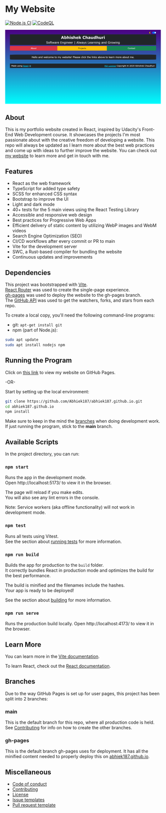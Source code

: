 # My Website

[![Node.js CI](https://github.com/Abhiek187/abhiek187.github.io/actions/workflows/node.js.yml/badge.svg)](https://github.com/Abhiek187/abhiek187.github.io/actions/workflows/node.js.yml)
[![CodeQL](https://github.com/Abhiek187/abhiek187.github.io/actions/workflows/codeql-analysis.yml/badge.svg)](https://github.com/Abhiek187/abhiek187.github.io/actions/workflows/codeql-analysis.yml)

![Screenshot of my website](screenshot.png)

## About

This is my portfolio website created in React, inspired by Udacity's Front-End Web Development course. It showcases the projects I'm most passionate about with the creative freedom of developing a website. This repo will always be updated as I learn more about the best web practices and come up with ideas to further improve the website. You can check out [my website](https://abhiek187.github.io) to learn more and get in touch with me.

## Features

- React as the web framework
- TypeScript for added type safety
- SCSS for enhanced CSS syntax
- Bootstrap to improve the UI
- Light and dark mode
- 40+ tests for the 5 main views using the React Testing Library
- Accessible and responsive web design
- Best practices for Progressive Web Apps
- Efficient delivery of static content by utilizing WebP images and WebM videos
- Search Engine Optimization (SEO)
- CI/CD workflows after every commit or PR to main
- Vite for the development server
- SWC, a Rust-based compiler for bundling the website
- Continuous updates and improvements

## Dependencies

This project was bootstrapped with [Vite](https://vitejs.dev/).<br>
[React Router](https://reacttraining.com/react-router) was used to create the single-page experience.<br>
[gh-pages](https://github.com/tschaub/gh-pages) was used to deploy the website to the gh-pages branch.<br>
The [GitHub API](https://docs.github.com/en/rest) was used to get the watchers, forks, and stars from each repo.

To create a local copy, you'll need the following command-line programs:

- git: `apt-get install git`
- npm (part of Node.js):

```bash
sudo apt update
sudo apt install nodejs npm
```

## Running the Program

Click on [this link](https://abhiek187.github.io) to view my website on GitHub Pages.

-OR-

Start by setting up the local environment:

```bash
git clone https://github.com/Abhiek187/abhiek187.github.io.git
cd abhiek187.github.io
npm install
```

Make sure to keep in the mind the [branches](#branches) when doing development work. If just running the program, stick to the **main** branch.

## Available Scripts

In the project directory, you can run:

### `npm start`

Runs the app in the development mode.<br>
Open http://localhost:5173/ to view it in the browser.

The page will reload if you make edits.<br>
You will also see any lint errors in the console.

Note: Service workers (aka offline functionality) will not work in development mode.

### `npm test`

Runs all tests using Vitest.<br>
See the section about [running tests](https://vitest.dev/) for more information.

### `npm run build`

Builds the app for production to the `build` folder.<br>
It correctly bundles React in production mode and optimizes the build for the best performance.

The build is minified and the filenames include the hashes.<br>
Your app is ready to be deployed!

See the section about [building](https://vitejs.dev/guide/build.html) for more information.

### `npm run serve`

Runs the production build locally. Open http://localhost:4173/ to view it in the browser.

## Learn More

You can learn more in the [Vite documentation](https://vitejs.dev/guide/).

To learn React, check out the [React documentation](https://react.dev/).

## Branches

Due to the way GitHub Pages is set up for user pages, this project has been split into 2 branches:

### main

This is the default branch for this repo, where all production code is held. See [Contributing](https://github.com/Abhiek187/abhiek187.github.io/blob/main/CONTRIBUTING.md) for info on how to create the other branches.

### gh-pages

This is the default branch gh-pages uses for deployment. It has all the minified content needed to properly deploy this on [abhiek187.github.io](https://abhiek187.github.io).

## Miscellaneous

- [Code of conduct](https://github.com/Abhiek187/abhiek187.github.io/blob/main/CODE_OF_CONDUCT.md)
- [Contributing](https://github.com/Abhiek187/abhiek187.github.io/blob/main/CONTRIBUTING.md)
- [License](https://github.com/Abhiek187/abhiek187.github.io/blob/main/LICENSE)
- [Issue templates](https://github.com/Abhiek187/abhiek187.github.io/tree/main/.github/ISSUE_TEMPLATE)
- [Pull request template](https://github.com/Abhiek187/abhiek187.github.io/blob/main/PULL_REQUEST_TEMPLATE.md)
